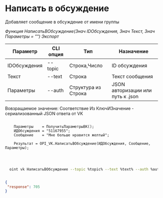 ﻿---
sidebar_position: 4
---

# Написать в обсуждение
 Добавляет сообщение в обсуждение от имени группы


*Функция НаписатьВОбсуждение(Знач IDОбсуждения, Знач Текст, Знач Параметры = "") Экспорт*

  | Параметр | CLI опция | Тип | Назначение |
  |-|-|-|-|
  | IDОбсуждения | --topic | Строка,Число | ID обсуждения |
  | Текст | --text | Строка | Текст сообщения |
  | Параметры | --auth | Структура из Строка | JSON авторизации или путь к .json |

  
  Вовзращаемое значение:   Соответствие Из КлючИЗначение - сериализованный JSON ответа от VK

```bsl title="Пример кода"
	
    Параметры    = ПолучитьПараметрыВК();
    ИДОбсуждения = "51167955";
    Сообщение    = "Мне больше нравится желтый";
    
    Результат = OPI_VK.НаписатьВОбсуждение(ИДОбсуждения, Сообщение, Параметры);

	
```

```sh title="Пример команд CLI"
    
  oint vk НаписатьВОбсуждение --topic %topic% --text %text% --auth %auth%

```


```json title="Результат"

{
 "response": 705
}

```
